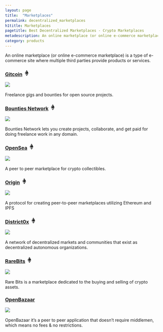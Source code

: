 ```yaml
---
layout: page
title:  "Marketplaces"
permalink: decentralized_marketplaces
h1title: Marketplaces
pagetitle: Best Decentralized Marketplaces - Crypto Marketplaces
metadescription: An online marketplace (or online e-commerce marketplace) is a type of e-commerce site where multiple third parties provide products or services.
category: products
---
```


An online marketplace (or online e-commerce marketplace) is a type of e-commerce site where multiple third parties provide products or services.

### [Gitcoin](https://gitcoin.co/) ![](/images/ether.png)

![](//image.thum.io/get/width/500/crop/600/https://gitcoin.co/)

Freelance gigs and bounties for open source projects.

### [Bounties Network](https://bounties.network/) ![](/images/ether.png)

![](//image.thum.io/get/width/500/crop/600/https://bounties.network/)

Bounties Network lets you create projects, collaborate, and get paid for doing freelance work in any domain.

### [OpenSea](https://opensea.io/) ![](/images/ether.png)

![](//image.thum.io/get/width/500/crop/600/https://opensea.io/)

A peer to peer marketplace for crypto collectibles.

### [Origin](https://www.originprotocol.com/en) ![](/images/ether.png)

![](//image.thum.io/get/width/500/crop/600/https://www.originprotocol.com/en)

A protocol for creating peer-to-peer marketplaces utilizing Ethereum and IPFS

### [District0x](https://district0x.io/) ![](/images/ether.png)

![](//image.thum.io/get/width/500/crop/600/https://district0x.io/)

A network of decentralized markets and communities that exist as decentralized autonomous organizations.

### [RareBits](https://rarebits.io/) ![](/images/ether.png)

![](//image.thum.io/get/width/500/crop/600/https://rarebits.io/)

Rare Bits is a marketplace dedicated to the buying and selling of crypto assets.

### [OpenBazaar](https://openbazaar.org/)

![](//image.thum.io/get/width/500/crop/600/https://openbazaar.org/)

 OpenBazaar it’s a peer to peer application that doesn’t require middlemen, which means no fees & no restrictions.
